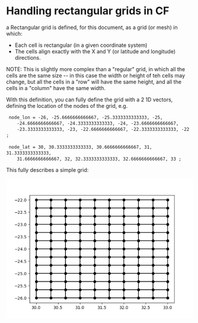 # Handling rectangular grids in CF

a Rectangular grid is defined, for this document, as a grid (or mesh) in which:

- Each cell is rectangular (in a given coordinate system)
- The cells align exactly with the X and Y (or latitude and longitude) directions.

NOTE: This is slightly more complex than a "regular" grid, in which all the cells are the same size -- in this case the width or height of teh cells may change, but all the cells in a "row" will have the same height, and all the cells in a "column" have the same width.

With this definition, you can fully define the grid with a 2 1D vectors, defining the location of the nodes of the grid, e.g.

```
 node_lon = -26, -25.6666666666667, -25.3333333333333, -25,
    -24.6666666666667, -24.3333333333333, -24, -23.6666666666667,
    -23.3333333333333, -23, -22.6666666666667, -22.3333333333333, -22 ;

 node_lat = 30, 30.3333333333333, 30.6666666666667, 31, 31.3333333333333,
    31.6666666666667, 32, 32.3333333333333, 32.6666666666667, 33 ;
```

This fully describes a simple grid:

![plot of rectangular grid](basic_grid.png "rect grid")




